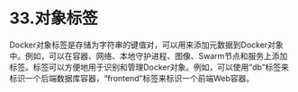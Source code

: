 # 33.对象标签

Docker对象标签是存储为字符串的键值对，可以用来添加元数据到Docker对象中。例如，可以在容器、网络、本地守护进程、图像、Swarm节点和服务上添加标签。标签可以方便地用于识别和管理Docker对象。例如，可以使用“db”标签来标识一个后端数据库容器，“frontend”标签来标识一个前端Web容器。

